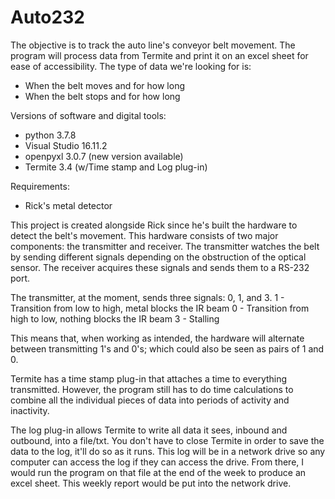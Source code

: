 # Auto232
The objective is to track the auto line's conveyor belt movement.
The program will process data from Termite and print it on an excel sheet for ease of accessibility.
The type of data we're looking for is:
- When the belt moves and for how long
- When the belt stops and for how long

Versions of software and digital tools:
- python 3.7.8
- Visual Studio 16.11.2
- openpyxl 3.0.7 (new version available)
- Termite 3.4 (w/Time stamp and Log plug-in)

Requirements:
- Rick's metal detector

This project is created alongside Rick since he's built the hardware to detect the belt's movement.
This hardware consists of two major components: the transmitter and receiver.
The transmitter watches the belt by sending different signals depending on the obstruction of the
optical sensor.
The receiver acquires these signals and sends them to a RS-232 port.

The transmitter, at the moment, sends three signals: 0, 1, and 3.
1 - Transition from low to high, metal blocks the IR beam
0 - Transition from high to low, nothing blocks the IR beam
3 - Stalling

This means that, when working as intended, the hardware will alternate between transmitting 1's and 0's;
which could also be seen as pairs of 1 and 0.

Termite has a time stamp plug-in that attaches a time to everything transmitted. However, the program 
still has to do time calculations to combine all the individual pieces of data into periods of activity
and inactivity.

The log plug-in allows Termite to write all data it sees, inbound and outbound, into a file/txt. You
don't have to close Termite in order to save the data to the log, it'll do so as it runs. This log will
be in a network drive so any computer can access the log if they can access the drive. From there, I 
would run the program on that file at the end of the week to produce an excel sheet. This weekly report
would be put into the network drive. 
